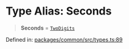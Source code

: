 # Type Alias: Seconds

> **Seconds** = [`TwoDigits`](TwoDigits.md)

Defined in: [packages/common/src/types.ts:89](https://github.com/dcdpr/did-btcr2-js/blob/4a717493e735221d072999f212891939f4de3f23/packages/common/src/types.ts#L89)

